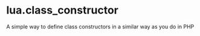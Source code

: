 lua.class_constructor
=====================

A simple way to define class constructors in a similar way as you do in PHP
